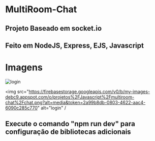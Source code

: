 # MultiRoom-Chat

## Projeto Baseado em socket.io

## Feito em NodeJS, Express, EJS, Javascript

# Imagens

<img src="https://firebasestorage.googleapis.com/v0/b/my-images-debc9.appspot.com/o/projetos%2FJavascript%2Fmultiroom-chat%2Flogin.png?alt=media&token=76d028c4-f9fe-4e34-a1ad-23f2bdd8683b" alt="login" />

<img src="https://firebasestorage.googleapis.com/v0/b/my-images-debc9.appspot.com/o/projetos%2FJavascript%2Fmultiroom-chat%2Fchat.png?alt=media&token=2a99b8db-0803-4622-aac4-6090c285c770" alt="login" /

## Execute o comando "npm run dev" para configuração de bibliotecas adicionais